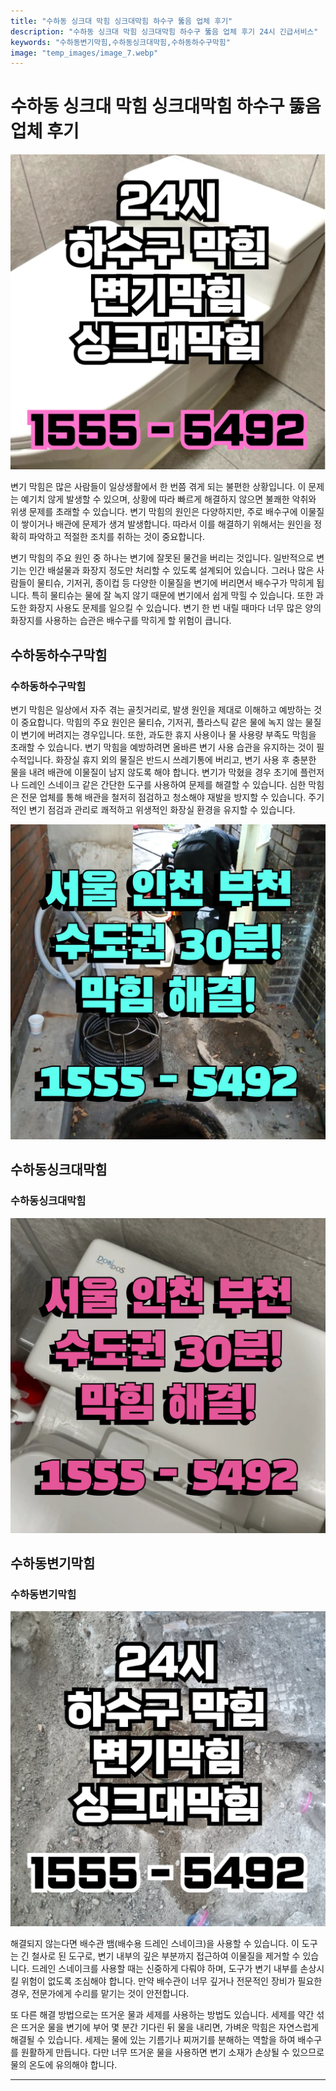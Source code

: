 ```yaml
---
title: "수하동 싱크대 막힘 싱크대막힘 하수구 뚫음 업체 후기"
description: "수하동 싱크대 막힘 싱크대막힘 하수구 뚫음 업체 후기 24시 긴급서비스"
keywords: "수하동변기막힘,수하동싱크대막힘,수하동하수구막힘"
image: "temp_images/image_7.webp"
---
```


# 수하동 싱크대 막힘 싱크대막힘 하수구 뚫음 업체 후기

![수하동하수구막힘](temp_images/image_3.webp) 

변기 막힘은 많은 사람들이 일상생활에서 한 번쯤 겪게 되는 불편한 상황입니다. 이 문제는 예기치 않게 발생할 수 있으며, 상황에 따라 빠르게 해결하지 않으면 불쾌한 악취와 위생 문제를 초래할 수 있습니다. 변기 막힘의 원인은 다양하지만, 주로 배수구에 이물질이 쌓이거나 배관에 문제가 생겨 발생합니다. 따라서 이를 해결하기 위해서는 원인을 정확히 파악하고 적절한 조치를 취하는 것이 중요합니다.

변기 막힘의 주요 원인 중 하나는 변기에 잘못된 물건을 버리는 것입니다. 일반적으로 변기는 인간 배설물과 화장지 정도만 처리할 수 있도록 설계되어 있습니다. 그러나 많은 사람들이 물티슈, 기저귀, 종이컵 등 다양한 이물질을 변기에 버리면서 배수구가 막히게 됩니다. 특히 물티슈는 물에 잘 녹지 않기 때문에 변기에서 쉽게 막힐 수 있습니다. 또한 과도한 화장지 사용도 문제를 일으킬 수 있습니다. 변기 한 번 내릴 때마다 너무 많은 양의 화장지를 사용하는 습관은 배수구를 막히게 할 위험이 큽니다.


## 수하동하수구막힘

### 수하동하수구막힘

변기 막힘은 일상에서 자주 겪는 골칫거리로, 발생 원인을 제대로 이해하고 예방하는 것이 중요합니다. 막힘의 주요 원인은 물티슈, 기저귀, 플라스틱 같은 물에 녹지 않는 물질이 변기에 버려지는 경우입니다. 또한, 과도한 휴지 사용이나 물 사용량 부족도 막힘을 초래할 수 있습니다. 변기 막힘을 예방하려면 올바른 변기 사용 습관을 유지하는 것이 필수적입니다. 화장실 휴지 외의 물질은 반드시 쓰레기통에 버리고, 변기 사용 후 충분한 물을 내려 배관에 이물질이 남지 않도록 해야 합니다. 변기가 막혔을 경우 초기에 플런저나 드레인 스네이크 같은 간단한 도구를 사용하여 문제를 해결할 수 있습니다. 심한 막힘은 전문 업체를 통해 배관을 철저히 점검하고 청소해야 재발을 방지할 수 있습니다. 주기적인 변기 점검과 관리로 쾌적하고 위생적인 화장실 환경을 유지할 수 있습니다.

![수하동하수구막힘](temp_images/image_5.webp) 



## 수하동싱크대막힘

### 수하동싱크대막힘

![수하동싱크대막힘](temp_images/image_2.webp) 



## 수하동변기막힘

### 수하동변기막힘

![수하동변기막힘](temp_images/image_8.webp) 

  해결되지 않는다면 배수관 뱀(배수용 드레인 스네이크)을 사용할 수 있습니다. 이 도구는 긴 철사로 된 도구로, 변기 내부의 깊은 부분까지 접근하여 이물질을 제거할 수 있습니다. 드레인 스네이크를 사용할 때는 신중하게 다뤄야 하며, 도구가 변기 내부를 손상시킬 위험이 없도록 조심해야 합니다. 만약 배수관이 너무 깊거나 전문적인 장비가 필요한 경우, 전문가에게 수리를 맡기는 것이 안전합니다.

또 다른 해결 방법으로는 뜨거운 물과 세제를 사용하는 방법도 있습니다. 세제를 약간 섞은 뜨거운 물을 변기에 부어 몇 분간 기다린 뒤 물을 내리면, 가벼운 막힘은 자연스럽게 해결될 수 있습니다. 세제는 물에 있는 기름기나 찌꺼기를 분해하는 역할을 하여 배수구를 원활하게 만듭니다. 다만 너무 뜨거운 물을 사용하면 변기 소재가 손상될 수 있으므로 물의 온도에 유의해야 합니다.

---

